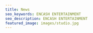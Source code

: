 ```yaml
---
title: News
seo_keywords: ENCASH ENTERTAINMENT
seo_description: ENCASH ENTERTAINMENT
featured_image: images/studio.jpg
---
```

